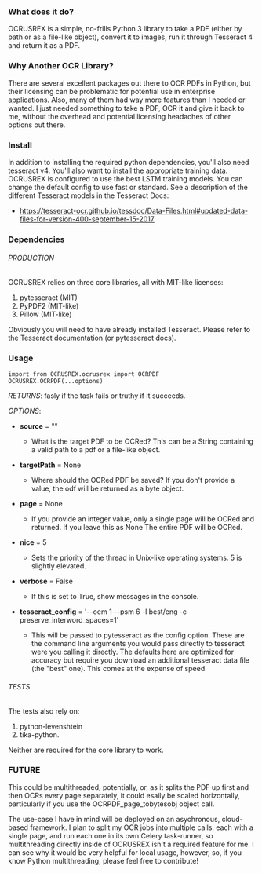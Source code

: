 ### What does it do?

OCRUSREX is a simple, no-frills Python 3 library to take a PDF (either by path or as a file-like object), convert
it to images, run it through Tesseract 4 and return it as a PDF.

### Why Another OCR Library?

There are several excellent packages out there to OCR PDFs in Python, but their licensing can be problematic
for potential use in enterprise applications. Also, many of them had way more features than I needed or wanted.
I just needed something to take a PDF, OCR it and give it back to me, without the overhead and potential licensing
headaches of other options out there.

### Install

In addition to installing the required python dependencies, you'll also need tesseract v4. You'll also want to install
the appropriate training data. OCRUSREX is configured to use the best LSTM training models. You can change the default
config to use fast or standard. See a description of the different Tesseract models in the Tesseract Docs:

* https://tesseract-ocr.github.io/tessdoc/Data-Files.html#updated-data-files-for-version-400-september-15-2017

### Dependencies

###### PRODUCTION
        
OCRUSREX relies on three core libraries, all with MIT-like
licenses:

1) pytesseract (MIT)
2) PyPDF2 (MIT-like)
3) Pillow (MIT-like)

Obviously you will need to have already installed Tesseract. Please refer to the Tesseract documentation (or pytesseract docs).

### Usage

`
import from OCRUSREX.ocrusrex import OCRPDF
OCRUSREX.OCRPDF(...options)
`

_RETURNS_: fasly if the task fails or truthy if it succeeds.

_OPTIONS_:

* **source** = ""
  * What is the target PDF to be OCRed? This can be a String containing a valid path to a pdf or a file-like
object.

* **targetPath** = None
  * Where should the OCRed PDF be saved? If you don't provide a value, the odf will be returned as a byte
    object.
  
* **page** = None
  * If you provide an integer value, only a single page will be OCRed and returned. If you leave this as None
            The entire PDF will be OCRed.

* **nice** = 5
   * Sets the priority of the thread in Unix-like operating systems. 5 is slightly elevated.

* **verbose** = False
   * If this is set to True, show messages in the console.

* **tesseract_config** = '--oem 1 --psm 6 -l best/eng -c preserve_interword_spaces=1'
   * This will be passed to pytesseract as the config option. These are the command line arguments
            you would pass directly to tesseract were you calling it directly. The defaults here are
            optimized for accuracy but require you download an additional tesseract data file (the "best" one).
            This comes at the expense of speed.

###### TESTS

The tests also rely on:

1) python-levenshtein
2) tika-python.

Neither are required for the core library to work.

### FUTURE

This could be multithreaded, potentially, or, as it splits the PDF up first and then OCRs every page separately,
it could esaily be scaled horizontally, particularly if you use the OCRPDF_page_tobytesobj object call.

The use-case I have in mind will be deployed on an asychronous, cloud-based framework. I plan to split my OCR jobs
into multiple calls, each with a single page, and run each one in its own Celery task-runner, so multithreading
directly inside of OCRUSREX isn't a required feature for me. I can see why it would be very helpful for local usage,
however, so, if you know Python multithreading, please feel free to contribute!